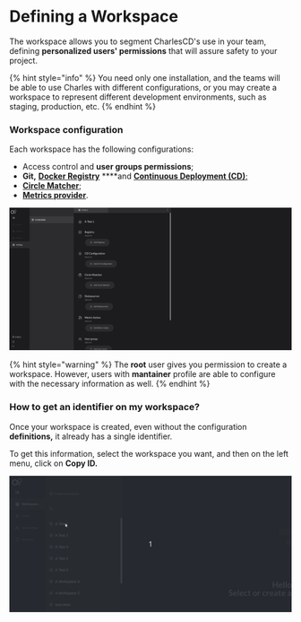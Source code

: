 # Defining a Workspace

The workspace allows you to segment CharlesCD's use in your team, defining **personalized users' permissions** that will assure safety to your project.

{% hint style="info" %}
You need only one installation, and the teams will be able to use Charles with different configurations, or you may create a workspace to represent different development environments, such as staging, production, etc.
{% endhint %}

### Workspace configuration

Each workspace has the following configurations:

* Access control and **user groups permissions**;
* **Git,** [**Docker Registry**](https://docs.charlescd.io/get-started/defining-a-workspace/docker-registry) ****and [**Continuous Deployment \(CD\)**;](https://docs.charlescd.io/reference/cd-configuration)
* [**Circle Matcher**](https://docs.charlescd.io/reference/circle-matcher);
* [**Metrics provider**](https://docs.charlescd.io/reference/metrics). 

![](../../.gitbook/assets/defining-workspace%20%281%29.png)

{% hint style="warning" %}
The **root** user gives you permission to create a workspace. However, users with **mantainer** profile are able to configure with the necessary information as well.
{% endhint %}

### How to get an identifier on my workspace?  <a id="como-obter-o-identificador-do-meu-workspace"></a>

Once your workspace is created, even without the configuration ****definitions**,** it already has a single identifier. 

To get this information, select the workspace you want, and then on the left menu, click on **Copy ID.**

![](../../.gitbook/assets/workspace_copyid%20%282%29.gif)

  


